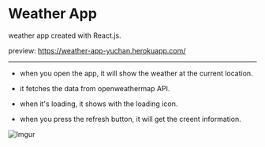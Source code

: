 # Weather App
weather app created with React.js.

preview: https://weather-app-yuchan.herokuapp.com/

___

- when you open the app, it will show the weather at the current location.

- it fetches the data from openweathermap API.

- when it's loading, it shows with the loading icon.

- when you press the refresh button, it will get the creent information.

![Imgur](https://i.imgur.com/KSYPnrqm.jpg)



